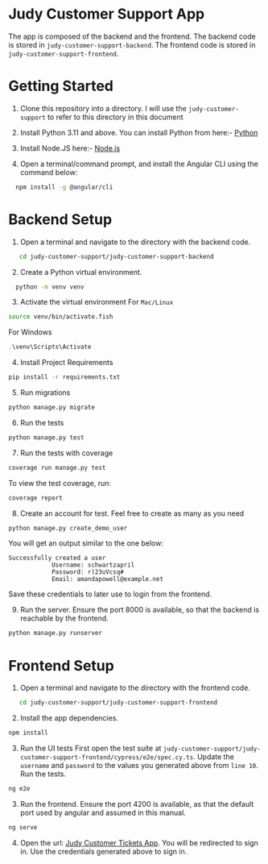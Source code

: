 # Judy Customer Support App

The app is composed of the backend and the frontend. The backend code is stored in `judy-customer-support-backend`. The frontend code is stored in `judy-customer-support-frontend`.

# Getting Started
1. Clone this repository into a directory. I will use the `judy-customer-support` to refer to this directory in this document

2. Install Python 3.11 and above. You can install Python from here:- [Python](https://www.python.org/downloads/)

3. Install Node.JS here:- [Node.js](https://nodejs.org/en/download/package-manager)

4. Open a terminal/command prompt, and install the Angular CLI using the command below:
```bash
  npm install -g @angular/cli
```

# Backend Setup
1. Open a terminal and navigate to the directory with the backend code.
```bash
   cd judy-customer-support/judy-customer-support-backend
```

2. Create a Python virtual environment.
```bash
  python -m venv venv
```

3. Activate the virtual environment
For `Mac/Linux`
```bash
source venv/bin/activate.fish

```

For Windows
```ps1
.\venv\Scripts\Activate
```

4. Install Project Requirements
```bash
pip install -r requirements.txt
```

5. Run migrations
```bash
python manage.py migrate
```

6. Run the tests
```bash
python manage.py test
```

7. Run the tests with coverage
```bash
coverage run manage.py test
```
To view the test coverage, run:
```bash
coverage report
```

8. Create an account for test. Feel free to create as many as you need
```bash
python manage.py create_demo_user
```

You will get an output similar to the one below:
```
Successfully created a user
            Username: schwartzapril
            Password: r)23uVcsq#
            Email: amandapowell@example.net
```

Save these credentials to later use to login from the frontend.

9. Run the server. Ensure the port 8000 is available, so that the backend is reachable by the frontend.
```bash
python manage.py runserver
```


# Frontend Setup
1. Open a terminal and navigate to the directory with the frontend code.
```bash
   cd judy-customer-support/judy-customer-support-frontend
```

2. Install the app dependencies.
```bash
npm install
```

3. Run the UI tests
First open the test suite at `judy-customer-support/judy-customer-support-frontend/cypress/e2e/spec.cy.ts`.
Update the `username` and `password` to the values you generated above from `line 10`.
Run the tests.
```bash
ng e2e
```

3. Run the frontend. Ensure the port 4200 is available, as that the default port used by angular and assumed in this manual.
```bash
ng serve
```

4. Open the url: [Judy Customer Tickets App](http://localhost:4200). You will be redirected to sign in.
Use the credentials generated above to sign in.
